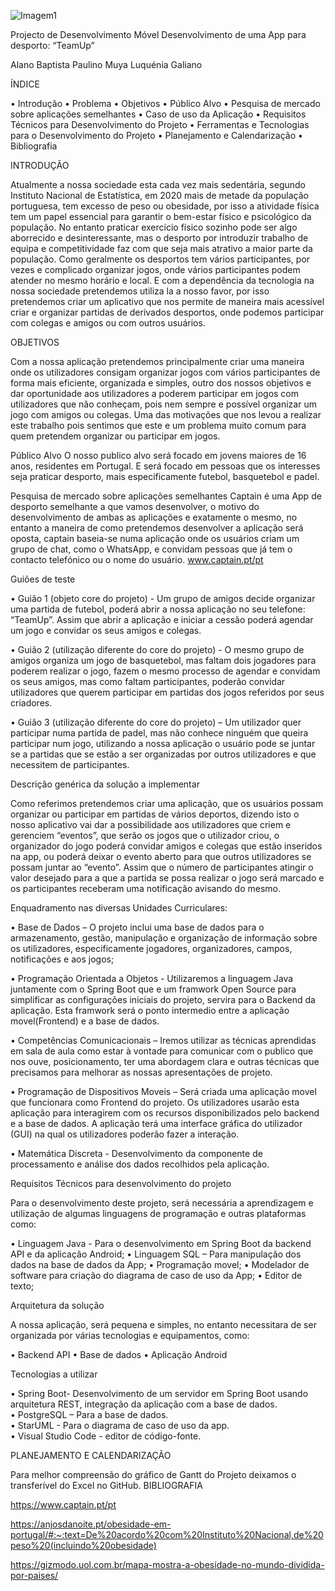 ![Imagem1](https://user-images.githubusercontent.com/99680341/197422438-50bb6d0d-4a94-4d1f-9d3c-1bb538d984ec.png)

Projecto de Desenvolvimento Móvel
Desenvolvimento de uma App para desporto: “TeamUp”




















Alano Baptista
Paulino Muya
Luquénia Galiano


ÍNDICE

•	Introdução
•	Problema
•	Objetivos
•	Público Alvo
•	Pesquisa de mercado sobre aplicações semelhantes
•	Caso de uso da Aplicação
•	Requisitos Técnicos para Desenvolvimento do Projeto
•	Ferramentas e Tecnologias para o Desenvolvimento do Projeto
•	Planejamento e Calendarização
•	Bibliografia






















INTRODUÇÃO

Atualmente a nossa sociedade esta cada vez mais sedentária, segundo Instituto Nacional de Estatística, em 2020 mais de metade da população portuguesa, tem excesso de peso ou obesidade, por isso a atividade física tem um papel essencial para garantir o bem-estar físico e psicológico da população.
No entanto praticar exercício físico sozinho pode ser algo aborrecido e desinteressante, mas o desporto por introduzir trabalho de equipa e competitividade faz com que seja mais atrativo a maior parte da população. Como geralmente os desportos tem vários participantes, por vezes e complicado organizar jogos, onde vários participantes podem atender no mesmo horário e local. 
E com a dependência da tecnologia na nossa sociedade pretendemos utiliza la a nosso favor, por isso pretendemos criar um aplicativo que nos permite de maneira mais acessível criar e organizar partidas de derivados desportos, onde podemos participar com colegas e amigos ou com outros usuários.


OBJETIVOS

Com a nossa aplicação pretendemos principalmente criar uma maneira onde os utilizadores consigam organizar jogos com vários participantes de forma mais eficiente, organizada e simples, outro dos nossos objetivos e dar oportunidade aos utilizadores a poderem participar em jogos com utilizadores que não conheçam, pois nem sempre e possível organizar um jogo com amigos ou colegas.
Uma das motivações que nos levou a realizar este trabalho pois sentimos que este e um problema muito comum para quem pretendem organizar ou participar em jogos.



Público Alvo
O nosso publico alvo será focado em jovens maiores de 16 anos, residentes em Portugal.
E será focado em pessoas que os interesses seja praticar desporto, mais especificamente futebol, basquetebol e padel.

Pesquisa de mercado sobre aplicações semelhantes
Captain é uma App de desporto semelhante a que vamos desenvolver, o motivo do desenvolvimento de ambas as aplicações e exatamente o mesmo, no entanto a maneira de como pretendemos desenvolver a aplicação será oposta, captain baseia-se numa aplicação onde os usuários criam um grupo de chat, como o WhatsApp, e convidam pessoas que já tem o contacto telefónico ou o nome do usuário.	www.captain.pt/pt

Guiões de teste 

•	Guião 1 (objeto core do projeto) - Um grupo de amigos decide organizar uma partida de futebol, poderá abrir a nossa aplicação no seu telefone: “TeamUp”. Assim que abrir a aplicação e iniciar a cessão poderá agendar um jogo e convidar os seus amigos e colegas.

•	Guião 2 (utilização diferente do core do projeto) - O mesmo grupo de amigos organiza um jogo de basquetebol, mas faltam dois jogadores para poderem realizar o jogo, fazem o mesmo processo de agendar e convidam os seus amigos, mas como faltam participantes, poderão convidar utilizadores que querem participar em partidas dos jogos referidos por seus criadores.

•	Guião 3 (utilização diferente do core do projeto) – Um utilizador quer participar numa partida de padel, mas não conhece ninguém que queira participar num jogo, utilizando a nossa aplicação o usuário pode se juntar se a partidas que se estão a ser organizadas por outros utilizadores e que necessitem de participantes.


Descrição genérica da solução a implementar

Como referimos pretendemos criar uma aplicação, que os usuários possam organizar ou participar em partidas de vários deportos, dizendo isto o nosso aplicativo vai dar a possibilidade aos utilizadores que criem e gerenciem “eventos”, que serão os jogos que o utilizador criou, o organizador do jogo poderá convidar amigos e colegas que estão inseridos na app, ou poderá deixar o evento aberto para que outros utilizadores se possam juntar ao “evento”. 		Assim que o número de participantes atingir o valor desejado para a que a partida se possa realizar o jogo será marcado e os participantes receberam uma notificação avisando do mesmo.


Enquadramento nas diversas Unidades Curriculares: 

•	Base de Dados – O projeto inclui uma base de dados para o armazenamento, gestão, manipulação e organização de informação sobre os utilizadores, especificamente jogadores, organizadores, campos, notificações e aos jogos;

•	Programação Orientada a Objetos - Utilizaremos a linguagem Java juntamente com o Spring Boot que e um framwork Open Source para simplificar as configurações iniciais do projeto, servira para o Backend da aplicação. Esta framwork será o ponto intermedio entre a aplicação movel(Frontend) e a base de dados.

•	Competências Comunicacionais – Iremos utilizar as técnicas aprendidas em sala de aula como estar à vontade para comunicar com o publico que nos ouve, posicionamento, ter uma abordagem clara e outras técnicas que precisamos para melhorar as nossas apresentações de projeto. 


•	Programação de Dispositivos Moveis – Será criada uma aplicação movel que funcionara como Frontend do projeto. Os utilizadores usarão esta aplicação para interagirem com os recursos disponibilizados pelo backend e a base de dados.  A aplicação terá uma interface gráfica do utilizador (GUI) na qual os utilizadores poderão fazer a interação.

•	Matemática Discreta - Desenvolvimento da componente de processamento e análise dos dados recolhidos pela aplicação.

Requisitos Técnicos para desenvolvimento do projeto

 Para o desenvolvimento deste projeto, será necessária a aprendizagem e utilização de algumas linguagens de programação e outras plataformas como:
 
•	Linguagem Java - Para o desenvolvimento em Spring Boot da backend API e da aplicação Android;
•	Linguagem SQL – Para manipulação dos dados na base de dados da App;
•	Programação movel;
•	Modelador de software para criação do diagrama de caso de uso da App;
•	Editor de texto;

Arquitetura da solução

A nossa aplicação, será pequena e simples, no entanto necessitara de ser organizada por várias tecnologias e equipamentos, como:

•	Backend API
•	Base de dados
•	Aplicação Android

Tecnologias a utilizar 

•	Spring Boot- Desenvolvimento de um servidor em Spring Boot usando arquitetura REST, integração da aplicação com a base de dados.    
•	PostgreSQL – Para a base de dados.  
•	StarUML - Para o diagrama de caso de uso da app.  
•	Visual Studio Code -  editor de código-fonte.      




PLANEJAMENTO E CALENDARIZAÇÃO
 

 
 
Para melhor compreensão do gráfico de Gantt do Projeto deixamos o transferível do Excel no GitHub.
BIBLIOGRAFIA

https://www.captain.pt/pt

https://anjosdanoite.pt/obesidade-em-portugal/#:~:text=De%20acordo%20com%20Instituto%20Nacional,de%20peso%20(incluindo%20obesidade) 

https://gizmodo.uol.com.br/mapa-mostra-a-obesidade-no-mundo-dividida-por-paises/







